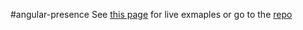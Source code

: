 #angular-presence
See [this page](http://katebe.github.io/angular-presence/) for live exmaples or go to the [repo](https://github.com/katebe/angular-presence/)